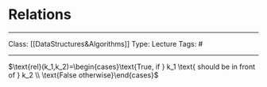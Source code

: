 # Relations
___
Class: [[DataStructures&Algorithms]]
Type: Lecture
Tags: # 
___
$\text{rel}(k_1,k_2)=\begin{cases}\text{True, if } k_1 \text{ should be in front of } k_2 \\ \text{False otherwise}\end{cases}$
